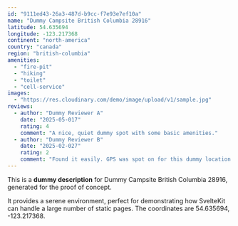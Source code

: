```yaml
---
id: "9111ed43-26a3-487d-b9cc-f7e93e7ef10a"
name: "Dummy Campsite British Columbia 28916"
latitude: 54.635694
longitude: -123.217368
continent: "north-america"
country: "canada"
region: "british-columbia"
amenities:
  - "fire-pit"
  - "hiking"
  - "toilet"
  - "cell-service"
images:
  - "https://res.cloudinary.com/demo/image/upload/v1/sample.jpg"
reviews:
  - author: "Dummy Reviewer A"
    date: "2025-05-017"
    rating: 4
    comment: "A nice, quiet dummy spot with some basic amenities."
  - author: "Dummy Reviewer B"
    date: "2025-02-027"
    rating: 2
    comment: "Found it easily. GPS was spot on for this dummy location."
---
```


This is a **dummy description** for Dummy Campsite British Columbia 28916, generated for the proof of concept.

It provides a serene environment, perfect for demonstrating how SvelteKit can handle a large number of static pages. The coordinates are 54.635694, -123.217368.
